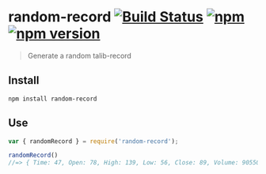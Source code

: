 # random-record [![Build Status](https://travis-ci.org/strong-roots-capital/random-record.svg?branch=master)](https://travis-ci.org/strong-roots-capital/random-record) [![npm](https://img.shields.io/npm/dt/random-record.svg)](https://www.npmjs.com/package/random-record) [![npm version](https://img.shields.io/npm/v/random-record.svg)](https://npmjs.org/package/random-record)

> Generate a random talib-record

## Install

``` shell
npm install random-record
```

## Use

``` typescript
var { randomRecord } = require('random-record');

randomRecord()
//=> { Time: 47, Open: 78, High: 139, Low: 56, Close: 89, Volume: 90550 }
```
